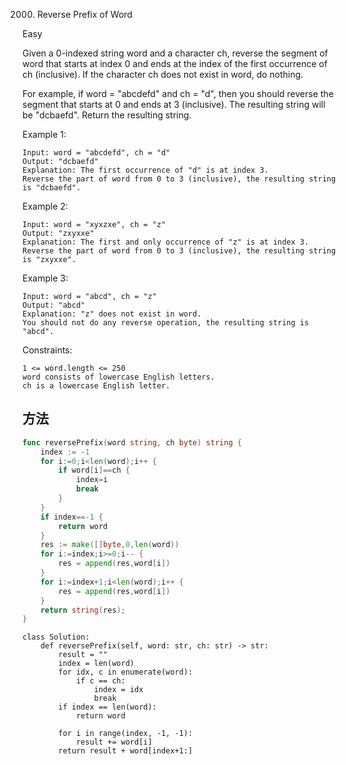 2000. Reverse Prefix of Word


Easy


Given a 0-indexed string word and a character ch, reverse the segment of word that starts at index 0 and ends at the index of the first occurrence of ch (inclusive). If the character ch does not exist in word, do nothing.

For example, if word = "abcdefd" and ch = "d", then you should reverse the segment that starts at 0 and ends at 3 (inclusive). The resulting string will be "dcbaefd".
Return the resulting string.

 

Example 1:

```
Input: word = "abcdefd", ch = "d"
Output: "dcbaefd"
Explanation: The first occurrence of "d" is at index 3. 
Reverse the part of word from 0 to 3 (inclusive), the resulting string is "dcbaefd".
```

Example 2:

```
Input: word = "xyxzxe", ch = "z"
Output: "zxyxxe"
Explanation: The first and only occurrence of "z" is at index 3.
Reverse the part of word from 0 to 3 (inclusive), the resulting string is "zxyxxe".
```

Example 3:

```
Input: word = "abcd", ch = "z"
Output: "abcd"
Explanation: "z" does not exist in word.
You should not do any reverse operation, the resulting string is "abcd".
```

Constraints:

```
1 <= word.length <= 250
word consists of lowercase English letters.
ch is a lowercase English letter.
```


## 方法

```go
func reversePrefix(word string, ch byte) string {
    index := -1
    for i:=0;i<len(word);i++ {
        if word[i]==ch {
            index=i
            break
        }
    }
    if index==-1 {
        return word
    }
    res := make([]byte,0,len(word))
    for i:=index;i>=0;i-- {
        res = append(res,word[i])
    }
    for i:=index+1;i<len(word);i++ {
        res = append(res,word[i])
    }
    return string(res);
}
```


```
class Solution:
    def reversePrefix(self, word: str, ch: str) -> str:
        result = ""
        index = len(word)
        for idx, c in enumerate(word):
            if c == ch:
                index = idx
                break
        if index == len(word):
            return word
        
        for i in range(index, -1, -1):
            result += word[i]
        return result + word[index+1:]
```

